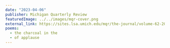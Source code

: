 ```yaml
---
date: "2023-04-06"
publisher: Michigan Quarterly Review
featuredImage: ../../images/mqr-cover.png
external_link: https://sites.lsa.umich.edu/mqr/the-journal/volume-62-2023/mqr-issue-622-spring-2023/
poems: 
  - the charcoal in the
  - of applause
---
```

